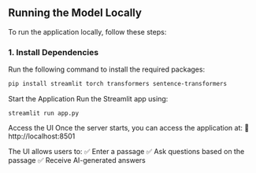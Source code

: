 ## Running the Model Locally

To run the application locally, follow these steps:

### 1. Install Dependencies  
Run the following command to install the required packages:  
```bash
pip install streamlit torch transformers sentence-transformers
```
Start the Application
Run the Streamlit app using:
```
streamlit run app.py
```
 Access the UI
Once the server starts, you can access the application at:
🔗 http://localhost:8501

The UI allows users to:
✅ Enter a passage
✅ Ask questions based on the passage
✅ Receive AI-generated answers
